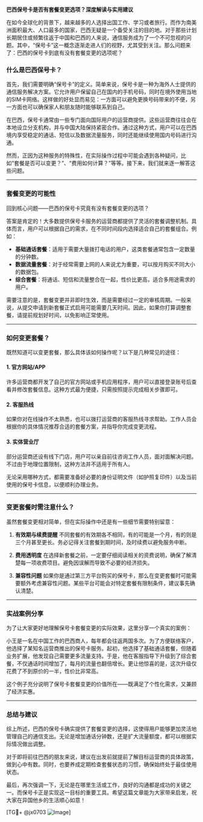 **巴西保号卡是否有套餐变更选项？深度解读与实用建议**

在如今全球化的背景下，越来越多的人选择出国工作、学习或者旅行。而作为南美洲面积最大、人口最多的国家，巴西无疑是一个备受关注的目的地。对于那些计划长期居住或频繁往返于中国和巴西的人来说，通信服务成为了一个不可忽视的问题。其中，“保号卡”这一概念逐渐走进人们的视野，尤其受到关注。那么问题来了：巴西的保号卡到底有没有套餐变更的选项呢？

### 什么是巴西保号卡？

首先，我们需要明确“保号卡”的定义。简单来说，保号卡是一种为海外人士提供的通信服务解决方案。它允许用户保留自己在国内的手机号码，同时在境外使用当地的SIM卡网络。这样做的好处显而易见：一方面可以避免更换号码带来的不便，另一方面也可以确保家人和朋友随时能够联系到自己。

在巴西，保号卡通常由一些专门面向国际用户的运营商提供。这些运营商往往会在本地设立分支机构，并与中国大陆保持紧密合作。通过这种方式，用户可以在巴西境内享受稳定的通话、短信以及数据流量服务，同时还能继续使用国内号码进行沟通。

然而，正因为这种服务的特殊性，在实际操作过程中可能会遇到各种疑问，比如“套餐是否可以变更？”、“费用如何计算？”等等。接下来，我们就来逐一解答这些问题。

---

### 套餐变更的可能性

回到核心问题——巴西的保号卡究竟有没有套餐变更的选项？

答案是肯定的！大多数提供保号卡服务的运营商都提供了灵活的套餐调整机制。具体而言，用户可以根据自己的需求，在不同时间段内选择适合自己的套餐组合。例如：

- **基础通话套餐**：适用于需要大量拨打电话的用户，这类套餐通常包含一定数量的分钟数。
- **数据流量套餐**：对于经常需要上网的人来说尤为重要，可以按月购买不同大小的数据包。
- **综合套餐**：将通话、短信和流量整合在一起，性价比更高，适合多用途需求的用户。

需要注意的是，套餐变更并非即时生效，而是需要经过一定的审核周期。一般来说，从提交申请到新套餐正式启用可能需要几天时间。因此，如果你打算调整套餐，请提前规划好时间，以免影响正常使用。

---

### 如何变更套餐？

既然知道可以变更套餐，那么具体该如何操作呢？以下是几种常见的途径：

#### 1. 官方网站/APP
许多运营商都开发了自己的官方网站或手机应用程序，用户可以直接登录账号后查看并修改套餐信息。这种方式最为便捷，只需按照提示完成相关步骤即可。

#### 2. 客服热线
如果你对在线操作不太熟悉，也可以拨打运营商的客服热线寻求帮助。工作人员会根据你的具体情况推荐合适的套餐方案，并指导你完成变更流程。

#### 3. 实体营业厅
部分运营商还设有线下门店，用户可以亲自前往咨询工作人员，面对面解决问题。不过由于地理位置限制，这种方法并不适用于所有人。

无论采用哪种方式，都需要准备好必要的身份证明文件（如护照复印件）以及当前使用的保号卡信息，以便顺利办理业务。

---

### 变更套餐时需注意什么？

虽然套餐变更相对简单，但在实际操作中还是有一些细节需要特别留意：

1. **有效期与续费提醒**
   不同套餐的有效期各不相同，有的可能是一个月，有的则是三个月甚至更长。务必记得关注套餐到期时间，及时续费以避免服务中断。

2. **费用透明度**
   在选择新套餐之前，一定要仔细阅读相关的资费说明，确保了解清楚每一项收费项目。避免因误解而导致不必要的经济损失。

3. **兼容性问题**
   如果你是通过第三方平台购买的保号卡，那么在变更套餐时可能需要额外考虑兼容性问题。某些平台可能会对特定套餐有限制条件，建议事先确认清楚。

---

### 实战案例分享

为了让大家更好地理解保号卡套餐变更的实际效果，这里分享一个真实的案例：

小王是一名在中国工作的巴西商人，每年都会往返两国多次。为了方便联络客户，他选择了某知名运营商推出的保号卡服务。起初，他选择了基础通话套餐，但随着业务扩展，他发现自己需要更多流量支持。于是，他在客服指导下升级到了综合套餐，不仅通话时间增加了，每月的流量也翻倍增长。更让他惊喜的是，这次升级仅花费了不到原价的一半，性价比非常高。

这个例子充分说明了保号卡套餐变更的价值所在——既满足了个性化需求，又兼顾了经济实惠。

---

### 总结与建议

综上所述，巴西的保号卡确实提供了套餐变更的选择，这使得用户能够更加灵活地管理自己的通信支出。无论是增加通话分钟数，还是扩大流量额度，都可以根据实际情况做出调整。

对于即将前往巴西的朋友来说，建议在出发前就提前了解目标运营商的具体政策，做到心中有数。同时，也要养成定期检查套餐状态的习惯，确保始终处于最佳使用状态。

最后，再次强调一下，无论是在哪里生活或工作，良好的沟通都是成功的关键之一。而保号卡正是实现这一目标的重要工具。希望这篇文章能为大家带来启发，祝大家在异国他乡的生活顺心如意！

[TG💪+ @jx0703 ![Image](https://github.com/user-attachments/assets/dbca1d08-cadb-493c-b0ec-ad6f7a83f270)]